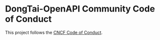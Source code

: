 # DongTai-OpenAPI Community Code of Conduct

This project follows the [CNCF Code of Conduct](https://github.com/cncf/foundation/blob/master/code-of-conduct.md).
